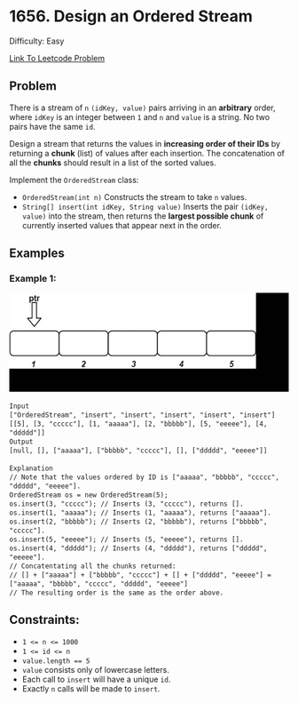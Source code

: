 # 1656. Design an Ordered Stream
Difficulty: Easy

[Link To Leetcode Problem](https://leetcode.com/problems/design-an-ordered-stream/)

## Problem
There is a stream of `n` `(idKey, value)` pairs arriving in an **arbitrary** order, where `idKey` is an integer between `1` and `n` and `value` is a string. No two pairs have the same `id`.

Design a stream that returns the values in **increasing order of their IDs** by returning a **chunk** (list) of values after each insertion. The concatenation of all the **chunks** should result in a list of the sorted values.

Implement the `OrderedStream` class:

- `OrderedStream(int n)` Constructs the stream to take `n` values.
- `String[] insert(int idKey, String value)` Inserts the pair `(idKey, value)` into the stream, then returns the **largest possible chunk** of currently inserted values that appear next in the order.

## Examples
### Example 1:
![example1](./example1.gif)
```
Input
["OrderedStream", "insert", "insert", "insert", "insert", "insert"]
[[5], [3, "ccccc"], [1, "aaaaa"], [2, "bbbbb"], [5, "eeeee"], [4, "ddddd"]]
Output
[null, [], ["aaaaa"], ["bbbbb", "ccccc"], [], ["ddddd", "eeeee"]]

Explanation
// Note that the values ordered by ID is ["aaaaa", "bbbbb", "ccccc", "ddddd", "eeeee"].
OrderedStream os = new OrderedStream(5);
os.insert(3, "ccccc"); // Inserts (3, "ccccc"), returns [].
os.insert(1, "aaaaa"); // Inserts (1, "aaaaa"), returns ["aaaaa"].
os.insert(2, "bbbbb"); // Inserts (2, "bbbbb"), returns ["bbbbb", "ccccc"].
os.insert(5, "eeeee"); // Inserts (5, "eeeee"), returns [].
os.insert(4, "ddddd"); // Inserts (4, "ddddd"), returns ["ddddd", "eeeee"].
// Concatentating all the chunks returned:
// [] + ["aaaaa"] + ["bbbbb", "ccccc"] + [] + ["ddddd", "eeeee"] = ["aaaaa", "bbbbb", "ccccc", "ddddd", "eeeee"]
// The resulting order is the same as the order above.
```

## Constraints:
- `1 <= n <= 1000`
- `1 <= id <= n`
- `value.length == 5`
- `value` consists only of lowercase letters.
- Each call to `insert` will have a unique `id`.
- Exactly `n` calls will be made to `insert`.